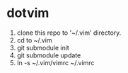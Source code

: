 dotvim
======

1. clone this repo to '~/.vim' directory.
2. cd to ~/.vim
3. git submodule init
4. git submodule update
5. ln -s ~/.vim/vimrc ~/.vimrc

